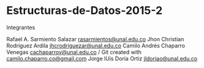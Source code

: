 # Estructuras-de-Datos-2015-2

Integrantes

Rafael A. Sarmiento Salazar            rasarmientos@unal.edu.co
Jhon Christian Rodriguez Ardila        jhcrodriguezar@unal.edu.co
Camilo Andrés Chaparro Venegas		cachaparrov@unal.edu.co / Git created with camilo.chaparro.co@gmail.com
Jorge lUis Doria Ortiz                jldoriao@unal.edu.co
